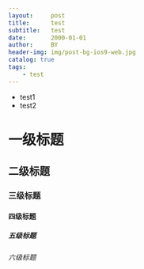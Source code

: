 ```yaml
---
layout:     post
title:      test
subtitle:   test
date:       2000-01-01
author:     BY
header-img: img/post-bg-ios9-web.jpg
catalog: true
tags:
    - test
---
```



- test1
- test2

# 一级标题
## 二级标题
### 三级标题
#### 四级标题
##### 五级标题
###### 六级标题 

